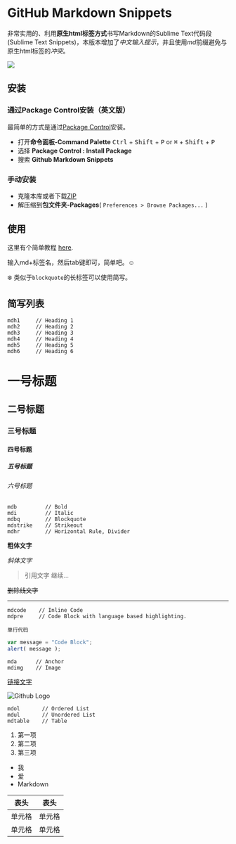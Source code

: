 # GitHub Markdown Snippets
非常实用的、利用**原生html标签方式**书写Markdown的Sublime Text代码段(Sublime Text Snippets)，本版本增加了*中文输入提示*，并且使用*md*前缀避免与原生html标签的*冲突*。

![](https://img.shields.io/badge/Version-2.0.1-brightgreen.svg)

## 安装

### 通过Package Control安装（英文版）
最简单的方式是通过[Package Control](https://packagecontrol.io/)安装。

- 打开**命令面板-Command Palette** <kbd>Ctrl</kbd> + <kbd>Shift</kbd> + <kbd>P</kbd> or <kbd>⌘</kbd> + <kbd>Shift</kbd> + <kbd>P</kbd>
- 选择 **Package Control : Install Package**
- 搜索 **Github Markdown Snippets**

### 手动安装

- 克隆本库或者下载[ZIP](https://github.com/whqet/github_markdown_snippets/archive/2.0.1.zip)
- 解压缩到**包文件夹-Packages**( `Preferences > Browse Packages...` )  

## 使用
这里有个简单教程 [here](http://praveenpuglia.github.io/github_markdown_snippets). 

输入md+标签名，然后tab键即可，简单吧。:relaxed:

:snowflake: 类似于`blockquote`的长标签可以使用简写。

## 简写列表

```
mdh1     // Heading 1
mdh2     // Heading 2
mdh3     // Heading 3
mdh4     // Heading 4
mdh5     // Heading 5
mdh6     // Heading 6
```
# 一号标题  
## 二号标题  
### 三号标题  
#### 四号标题  
##### 五号标题
###### 六号标题
```
mdb         // Bold
mdi         // Italic
mdbq        // Blockquote
mdstrike    // Strikeout
mdhr        // Horizontal Rule, Divider
```
**粗体文字** 

*斜体文字* 

> 引用文字
> 继续...

~~删除线文字~~ 

---

```
mdcode    // Inline Code
mdpre     // Code Block with language based highlighting.
```
`单行代码`

```javascript
var message = "Code Block";
alert( message );
```

```
mda      // Anchor
mdimg    // Image
```
[链接文字](链接地址) 

![Github Logo](https://wasin.io/wp-content/uploads/2015/05/showimage.png) 

```
mdol       // Ordered List
mdul       // Unordered List
mdtable    // Table
```

1. 第一项
2. 第二项
3. 第三项


- 我
- 爱
- Markdown

| 表头 | 表头 |
| ------------- | ------------- |
| 单元格 | 单元格 |
| 单元格 | 单元格 |







  

